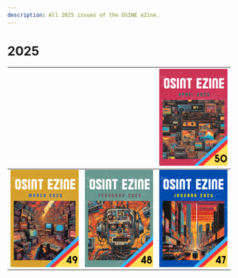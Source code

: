 ```yaml
---
description: All 2025 issues of the OSINE eZine.
---
```


# 2025



|                                                                       |                                                                          | ![](../../.gitbook/assets/OSINTeZine_2025_04.png)                       |
| --------------------------------------------------------------------- | ------------------------------------------------------------------------ | ----------------------------------------------------------------------- |
| [![](../../.gitbook/assets/OSINTeZine_2025_03.png)](03-march-2025.md) | [![](../../.gitbook/assets/OSINTeZine_2025_02.png)](02-february-2025.md) | [![](../../.gitbook/assets/OSINT_eZine-202501.png)](01-january-2025.md) |
